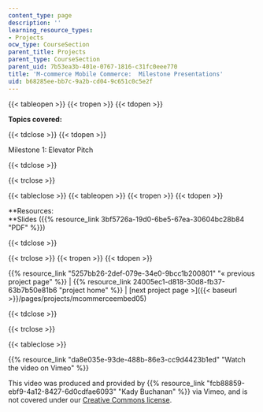 ```yaml
---
content_type: page
description: ''
learning_resource_types:
- Projects
ocw_type: CourseSection
parent_title: Projects
parent_type: CourseSection
parent_uid: 7b53ea3b-401e-0767-1816-c31fc0eee770
title: 'M-commerce Mobile Commerce:  Milestone Presentations'
uid: b68285ee-bb7c-9a2b-cd04-9c651c0c5e2f
---
```


{{< tableopen >}}
{{< tropen >}}
{{< tdopen >}}


**Topics covered:**


{{< tdclose >}}
{{< tdopen >}}


Milestone 1: Elevator Pitch


{{< tdclose >}}

{{< trclose >}}

{{< tableclose >}}
{{< tableopen >}}
{{< tropen >}}
{{< tdopen >}}


**Resources:  
**Slides ({{% resource_link 3bf5726a-19d0-6be5-67ea-30604bc28b84 "PDF" %}})


{{< tdclose >}}

{{< trclose >}}
{{< tropen >}}
{{< tdopen >}}


{{% resource_link "5257bb26-2def-079e-34e0-9bcc1b200801" "« previous project page" %}} | {{% resource_link 24005ec1-d818-30d8-fb37-63b7b50e81b6 "project home" %}} | [next project page >]({{< baseurl >}}/pages/projects/mcommerceembed05)


{{< tdclose >}}

{{< trclose >}}

{{< tableclose >}}

{{% resource_link "da8e035e-93de-488b-86e3-cc9d4423b1ed" "Watch the video on Vimeo" %}}

This video was produced and provided by {{% resource_link "fcb88859-ebf9-4a12-8427-6d0cdfae6093" "Kady Buchanan" %}} via Vimeo, and is not covered under our [Creative Commons license](/terms/#cc).